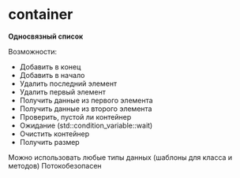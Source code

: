 # container
**Односвязный список** 

Возможности:
- Добавить в конец
- Добавить в начало
- Удалить последний элемент
- Удалить первый элемент
- Получить данные из первого элемента
- Получить данные из второго элемента
- Проверить, пустой ли контейнер
- Ожидание (std::condition_variable::wait)
- Очистить контейнер
- Получить размер

Можно использовать любые типы данных (шаблоны для класса и методов)
Потокобезопасен

